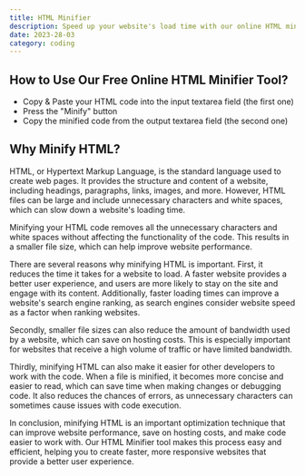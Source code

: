 ```yaml
---
title: HTML Minifier
description: Speed up your website's load time with our online HTML minifier. Compress your code without sacrificing quality. 
date: 2023-28-03
category: coding
---
```


## How to Use Our Free Online HTML Minifier Tool?

- Copy & Paste your HTML code into the input textarea field (the first one)
- Press the "Minify" button
- Copy the minified code from the output textarea field (the second one)

## Why Minify HTML?

HTML, or Hypertext Markup Language, is the standard language used to create web pages. It provides the structure and content of a website, including headings, paragraphs, links, images, and more. However, HTML files can be large and include unnecessary characters and white spaces, which can slow down a website's loading time.

Minifying your HTML code removes all the unnecessary characters and white spaces without affecting the functionality of the code. This results in a smaller file size, which can help improve website performance.

There are several reasons why minifying HTML is important. First, it reduces the time it takes for a website to load. A faster website provides a better user experience, and users are more likely to stay on the site and engage with its content. Additionally, faster loading times can improve a website's search engine ranking, as search engines consider website speed as a factor when ranking websites.

Secondly, smaller file sizes can also reduce the amount of bandwidth used by a website, which can save on hosting costs. This is especially important for websites that receive a high volume of traffic or have limited bandwidth.

Thirdly, minifying HTML can also make it easier for other developers to work with the code. When a file is minified, it becomes more concise and easier to read, which can save time when making changes or debugging code. It also reduces the chances of errors, as unnecessary characters can sometimes cause issues with code execution.

In conclusion, minifying HTML is an important optimization technique that can improve website performance, save on hosting costs, and make code easier to work with. Our HTML Minifier tool makes this process easy and efficient, helping you to create faster, more responsive websites that provide a better user experience.